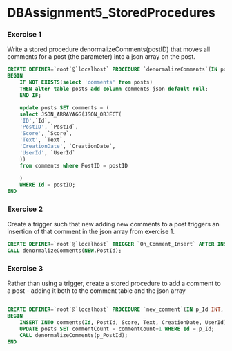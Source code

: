 # DBAssignment5_StoredProcedures

### Exercise 1

Write a stored procedure denormalizeComments(postID) that moves all comments for a post (the parameter) into a json array on the post.


```sql
CREATE DEFINER=`root`@`localhost` PROCEDURE `denormalizeComments`(IN postId INT)
BEGIN 
	IF NOT EXISTS(select 'comments' from posts) 
	THEN alter table posts add column comments json default null;
	END IF;

    update posts SET comments = (
    select JSON_ARRAYAGG(JSON_OBJECT(
    'ID',`Id`,
    'PostID', `PostId`,
    'Score', `Score`,
    'Text', `Text`,
    'CreationDate', `CreationDate`,
    'UserId', `UserId`
    ))
    from comments where PostID = postID 
    
    )
    WHERE Id = postID;
END
```

### Exercise 2

Create a trigger such that new adding new comments to a post triggers an insertion of that comment in the json array from exercise 1.

```sql
CREATE DEFINER=`root`@`localhost` TRIGGER `On_Comment_Insert` AFTER INSERT ON `comments` FOR EACH ROW 
CALL denormalizeComments(NEW.PostId);
```

### Exercise 3

Rather than using a trigger, create a stored procedure to add a comment to a post - adding it both to the comment table and the json array

```sql

CREATE DEFINER=`root`@`localhost` PROCEDURE `new_comment`(IN p_Id INT, IN p_PostId INT, IN p_Score INT, IN p_Text TEXT, IN p_CreationDate DATETIME, IN p_UserId INT)
BEGIN
	INSERT INTO comments(Id, PostId, Score, Text, CreationDate, UserId) VALUES (p_Id, p_PostId, p_Score, p_Text, p_CreationDate, p_UserId);
    UPDATE posts SET commentCount = commentCount+1 WHERE Id = p_Id;
    CALL denormalizeComments(p_PostId); 
END
```
